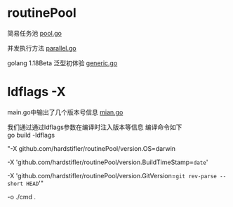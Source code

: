 # routinePool
简易任务池 [pool.go](https://github.com/hardstifler/routinePool/blob/main/pool.go)  

并发执行方法 [parallel.go](https://github.com/hardstifler/routinePool/blob/main/parallel.go)

golang 1.18Beta 泛型初体验 [generic.go](https://github.com/hardstifler/routinePool/blob/main/generic.go)


# ldflags -X 
main.go中输出了几个版本号信息 [mian.go](https://github.com/hardstifler/routinePool/blob/main/cmd/main.go)

我们通过通过ldflags参数在编译时注入版本等信息 
编译命令如下  
go build -ldflags 

"-X github.com/hardstifler/routinePool/version.OS=darwin

-X 'github.com/hardstifler/routinePool/version.BuildTimeStamp=`date`' 

-X 'github.com/hardstifler/routinePool/version.GitVersion=`git rev-parse --short HEAD`'" 

-o ./cmd . 
